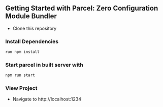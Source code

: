 ## Getting Started with Parcel: Zero Configuration Module Bundler

- Clone this repository

### Install Dependencies
```bash
run npm install
```
### Start parcel in built server with 
```bash
npm run start
```
### View Project
- Navigate to http://localhost:1234